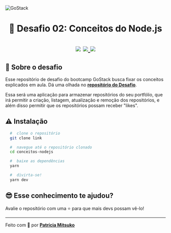 <img alt="GoStack" src="https://storage.googleapis.com/golden-wind/bootcamp-gostack/header-desafios.png" />
<h1 align="center">
  🚀 Desafio 02: Conceitos do Node.js
  
  <p align="center">
  <img src="https://img.shields.io/badge/tech-back--end-brightgreen" />

  <a href="https://expressjs.com/pt-br/">
    <img src="https://img.shields.io/badge/framework-express-green" />
  </a>

  <a href="https://github.com/Rocketseat">
    <img src="https://img.shields.io/badge/source-rocketseat-blueviolet" />
  </a>
  </p>
</h1>

## 🧐 Sobre o desafio

Esse repositório de desafio do bootcamp GoStack busca fixar os conceitos explicados em aula. Dá uma olhada no **[repositório do Desafio](https://github.com/Rocketseat/bootcamp-gostack-desafios/tree/master/desafio-conceitos-nodejs)**.

Essa será uma aplicação para armazenar repositórios do seu portfólio, que irá permitir a criação, listagem, atualização e remoção dos repositórios, e além disso permitir que os repositórios possam receber "likes".

## ⚠️ Instalação

```bash
  #  clone o repositório
  git clone link

  #  navegue até o repositório clonado
  cd conceitos-nodejs

  #  baixe as dependências
  yarn

  #  divirta-se!
  yarn dev
```

## 😎 Esse conhecimento te ajudou?

Avalie o repositório com uma ⭐ para que mais devs possam vê-lo!

<hr>

Feito com 🧡 por **[Patrícia Mitsuko](https://www.linkedin.com/in/patricia-mashiba/)**

